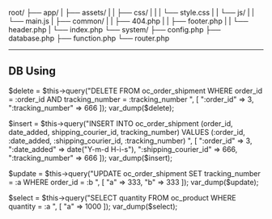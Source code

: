 root/
├── app/
|	├── assets/
|	|	├── css/
|	|	|	└── style.css
|	|	└── js/
|	|		└── main.js
|	├──	common/
|	|	├── 404.php
|	|	├── footer.php
|	|	└── header.php
|	└── index.php
└── system/
	├── config.php
	├── database.php
	├── function.php
	└── router.php

*********************

DB Using
---------

$delete = $this->query("DELETE FROM oc_order_shipment 
	WHERE order_id = :order_id AND tracking_number = :tracking_number
", [
	":order_id" => 3,
	":tracking_number" => 666
]);
var_dump($delete);



$insert = $this->query("INSERT INTO oc_order_shipment 
	(order_id, date_added, shipping_courier_id, tracking_number) 
		VALUES 
			(:order_id, :date_added, :shipping_courier_id, :tracking_number)
", [
	":order_id" => 3,
	":date_added" => date("Y-m-d H-i-s"),
	":shipping_courier_id" => 666,
	":tracking_number" => 666
]);
var_dump($insert);



$update = $this->query("UPDATE oc_order_shipment
	SET tracking_number = :a
		WHERE order_id = :b
", [
	"a" => 333,
	"b" => 333
]);
var_dump($update);



$select = $this->query("SELECT quantity
	FROM oc_product
		WHERE quantity = :a
", [
	"a" => 1000
]);
var_dump($select);